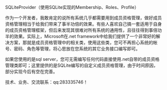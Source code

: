 SQLiteProvider（使用SQLite实现的Membership、Roles、Profile）

作为一个开发者，我敢肯定的说所有系统几乎都需要用到成员资格管理，做好成员资格管理相当于给我们带来了事半功倍的效果。有些人喜欢自己搞一套适用于自身的成员资格管理框架，但后来发现其很难对所有系统的通用性，且往往得到事倍功半的效果。实际上，Microsoft在.net framework中给我们提供了一个非常好的解决方案，那就是成员资格管理中的相关类，使用这些类，您可不再担心系统的帐号、密码、角色等管理，将心思放在您系统的其它业务接口编写即可。

如果您使用的是sql server，您可无需编写任何代码直接使用.net自带的成员资格管理类即可；这里提供的是SQLite编写的自定义成员资格管理，由于时间原因，部分实现今后有空在完善。

技术、业务、交流联系：qq:283335746！

